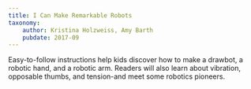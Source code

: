 ```yaml
---
title: I Can Make Remarkable Robots
taxonomy:
	author: Kristina Holzweiss, Amy Barth
	pubdate: 2017-09
---
```

Easy-to-follow instructions help kids discover how to make a drawbot, a robotic hand, and a robotic arm. Readers will also learn about vibration, opposable thumbs, and tension-and meet some robotics pioneers.